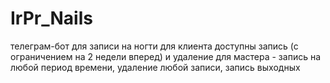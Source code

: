 # IrPr_Nails
телеграм-бот для записи на ногти
для клиента доступны запись (с ограничением на 2 недели вперед) и удаление 
для мастера - запись на любой период времени, удаление любой записи, запись выходных
